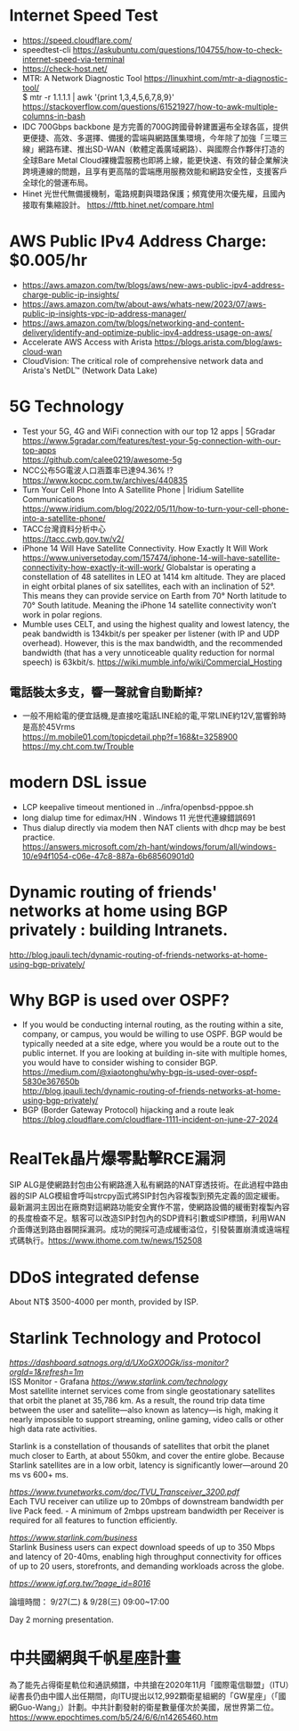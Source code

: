 # Internet Speed Test
 - https://speed.cloudflare.com/
 - speedtest-cli https://askubuntu.com/questions/104755/how-to-check-internet-speed-via-terminal
 - https://check-host.net/
 - MTR: A Network Diagnostic Tool https://linuxhint.com/mtr-a-diagnostic-tool/
 <br> $ mtr -r 1.1.1.1 | awk '{print $1,$3,$4,$5,$6,$7,$8,$9}'
 <br> https://stackoverflow.com/questions/61521927/how-to-awk-multiple-columns-in-bash
 - IDC 700Gbps backbone
是方完善的700G跨國骨幹建置遍布全球各區，提供更便捷、高效、多選擇、備援的雲端與網路匯集環境，今年除了加強「三環三線」網路布建、推出SD-WAN（軟體定義廣域網路）、與國際合作夥伴打造的全球Bare Metal Cloud裸機雲服務也即將上線，能更快速、有效的替企業解決跨境連線的問題，且享有更高階的雲端應用服務效能和網路安全性，支援客戶全球化的營運布局。
 - Hinet 光世代無備援機制，電路規劃與環路保護；頻寬使用次優先權，且國內接取有集縮設計。
https://fttb.hinet.net/compare.html 

# AWS Public IPv4 Address Charge: $0.005/hr
 - https://aws.amazon.com/tw/blogs/aws/new-aws-public-ipv4-address-charge-public-ip-insights/
 - https://aws.amazon.com/tw/about-aws/whats-new/2023/07/aws-public-ip-insights-vpc-ip-address-manager/
 - https://aws.amazon.com/tw/blogs/networking-and-content-delivery/identify-and-optimize-public-ipv4-address-usage-on-aws/
 - Accelerate AWS Access with Arista https://blogs.arista.com/blog/aws-cloud-wan
 - CloudVision: The critical role of comprehensive network data and Arista's NetDL™ (Network Data Lake)
# 5G Technology
 - Test your 5G, 4G and WiFi connection with our top 12 apps | 5Gradar <br>
https://www.5gradar.com/features/test-your-5g-connection-with-our-top-apps<br>
https://github.com/calee0219/awesome-5g
 - NCC公布5G電波人口涵蓋率已達94.36% !? <br>
https://www.kocpc.com.tw/archives/440835
 - Turn Your Cell Phone Into A Satellite Phone | Iridium Satellite Communications <br>
https://www.iridium.com/blog/2022/05/11/how-to-turn-your-cell-phone-into-a-satellite-phone/
 - TACC台灣資料分析中心 <br>
https://tacc.cwb.gov.tw/v2/
 - iPhone 14 Will Have Satellite Connectivity. How Exactly It Will Work <br>
https://www.universetoday.com/157474/iphone-14-will-have-satellite-connectivity-how-exactly-it-will-work/
Globalstar is operating a constellation of 48 satellites in LEO at 1414 km altitude. They are placed in eight orbital planes of six satellites, each with an inclination of 52°. This means they can provide service on Earth from 70° North latitude to 70° South latitude. Meaning the iPhone 14 satellite connectivity won’t work in polar regions.<br>
 - Mumble uses CELT, and using the highest quality and lowest latency, the peak bandwidth is 134kbit/s per speaker per listener (with IP and UDP overhead). However, this is the max bandwidth, and the recommended bandwidth (that has a very unnoticeable quality reduction for normal speech) is 63kbit/s. https://wiki.mumble.info/wiki/Commercial_Hosting
## 電話裝太多支，響一聲就會自動斷掉? 
 - 一般不用給電的便宜話機,是直接吃電話LINE給的電,平常LINE約12V,當響鈴時是高於45Vrms
<br> https://m.mobile01.com/topicdetail.php?f=168&t=3258900
<br> https://my.cht.com.tw/Trouble
# modern DSL issue
 - LCP keepalive timeout mentioned in ../infra/openbsd-pppoe.sh
 - long dialup time for edimax/HN . Windows 11 光世代連線錯誤691
 - Thus dialup directly via modem then NAT clients with dhcp may be best practice.
<br> https://answers.microsoft.com/zh-hant/windows/forum/all/windows-10/e94f1054-c06e-47c8-887a-6b68560901d0
# Dynamic routing of friends' networks at home using BGP privately : building Intranets.
http://blog.jpauli.tech/dynamic-routing-of-friends-networks-at-home-using-bgp-privately/
# Why BGP is used over OSPF?
- If you would be conducting internal routing, as the routing within a site, company, or campus, you would be willing to use OSPF. BGP would be typically needed at a site edge, where you would be a route out to the public internet. If you are looking at building in-site with multiple homes, you would have to consider wishing to consider BGP.
https://medium.com/@xiaotonghu/why-bgp-is-used-over-ospf-5830e367650b <br>
http://blog.jpauli.tech/dynamic-routing-of-friends-networks-at-home-using-bgp-privately/
 - BGP (Border Gateway Protocol) hijacking and a route leak https://blog.cloudflare.com/cloudflare-1111-incident-on-june-27-2024
# RealTek晶片爆零點擊RCE漏洞
SIP ALG是使網路封包由公有網路進入私有網路的NAT穿透技術。在此過程中路由器的SIP ALG模組會呼叫strcpy函式將SIP封包內容複製到預先定義的固定緩衝。最新漏洞主因出在廠商對這網路功能安全實作不當，使網路設備的緩衝對複製內容的長度檢查不足。駭客可以改造SIP封包內的SDP資料引數或SIP標頭，利用WAN介面傳送到路由器開採漏洞。成功的開採可造成緩衝溢位，引發裝置崩潰或遠端程式碼執行。https://www.ithome.com.tw/news/152508 
# DDoS integrated defense
About NT$ 3500-4000 per month, provided by ISP.
# Starlink Technology and Protocol
<i>https://dashboard.satnogs.org/d/UXoGX0OGk/iss-monitor?orgId=1&refresh=1m</i><br>
ISS Monitor - Grafana
<i>https://www.starlink.com/technology</i><br>
Most satellite internet services come from single geostationary satellites that orbit the planet at 35,786 km. As a result, the round trip data time between the user and satellite—also known as latency—is high, making it nearly impossible to support streaming, online gaming, video calls or other high data rate activities.

Starlink is a constellation of thousands of satellites that orbit the planet much closer to Earth, at about 550km, and cover the entire globe. Because Starlink satellites are in a low orbit, latency is significantly lower—around 20 ms vs 600+ ms.

<i>https://www.tvunetworks.com/doc/TVU_Transceiver_3200.pdf</i><br>
Each TVU receiver can utilize up to 20mbps of downstream bandwidth per live Pack feed. - A minimum of 2mbps upstream bandwidth per Receiver is required for all features to function efficiently.

<i>https://www.starlink.com/business</i><br>
Starlink Business users can expect download speeds of up to 350 Mbps and latency of 20-40ms, enabling high throughput connectivity for offices of up to 20 users, storefronts, and demanding workloads across the globe.

<i>https://www.igf.org.tw/?page_id=8016</i><br>

論壇時間： 9/27(二) & 9/28(三) 09:00~17:00

Day 2 morning presentation.
# 中共國網與千帆星座計畫
為了能先占得衛星軌位和通訊頻譜，中共搶在2020年11月「國際電信聯盟」（ITU）祕書長仍由中國人出任期間，向ITU提出以12,992顆衛星組網的「GW星座」（「國網Guo-Wang」）計劃。中共計劃發射的衛星數量僅次於美國，居世界第二位。https://www.epochtimes.com/b5/24/6/6/n14265460.htm
